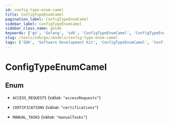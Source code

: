```yaml
---
id: config-type-enum-camel
title: ConfigTypeEnumCamel
pagination_label: ConfigTypeEnumCamel
sidebar_label: ConfigTypeEnumCamel
sidebar_class_name: gosdk
keywords: ['go', 'Golang', 'sdk', 'ConfigTypeEnumCamel', 'ConfigTypeEnumCamel'] 
slug: /tools/sdk/go//models/config-type-enum-camel
tags: ['SDK', 'Software Development Kit', 'ConfigTypeEnumCamel', 'ConfigTypeEnumCamel']
---
```


# ConfigTypeEnumCamel

## Enum


* `ACCESS_REQUESTS` (value: `"accessRequests"`)

* `CERTIFICATIONS` (value: `"certifications"`)

* `MANUAL_TASKS` (value: `"manualTasks"`)


